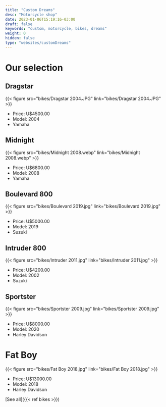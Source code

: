 ```yaml
---
title: "Custom Dreams"
desc: "Motorcycle shop"
date: 2023-01-06T15:19:16-03:00
draft: false
keywords: "custom, motorcycle, bikes, dreams"
weight: 0
hidden: false
type: "websites/customDreams"
---
```

# Our selection

## Dragstar

{{< figure src="bikes/Dragstar 2004.JPG" link="bikes/Dragstar 2004.JPG" >}}

- Price: U$4500.00
- Model: 2004
- Yamaha

## Midnight

{{< figure src="bikes/Midnight 2008.webp" link="bikes/Midnight 2008.webp" >}}

- Price: U$6800.00
- Model: 2008
- Yamaha

## Boulevard 800

{{< figure src="bikes/Boulevard 2019.jpg" link="bikes/Boulevard 2019.jpg" >}}

- Price: U$5000.00
- Model: 2019
- Suzuki

## Intruder 800

{{< figure src="bikes/Intruder 2011.jpg" link="bikes/Intruder 2011.jpg" >}}

- Price: U$4200.00
- Model: 2002
- Suzuki

## Sportster

{{< figure src="bikes/Sportster 2009.jpg" link="bikes/Sportster 2009.jpg" >}}

- Price: U$8000.00
- Model: 2020
- Harley Davidson

# Fat Boy

{{< figure src="bikes/Fat Boy 2018.jpg" link="bikes/Fat Boy 2018.jpg" >}}

- Price: U$13000.00
- Model: 2018
- Harley Davidson

[See all]({{< ref bikes >}})

<!--
Planning...
About the enterprise - it's a motorcycle shop, dedicated to custom rides, and wants a landing page to get its online business up and running. It also wants a blog section to print weekly articles about their products, and custom bikes in general.
-->
